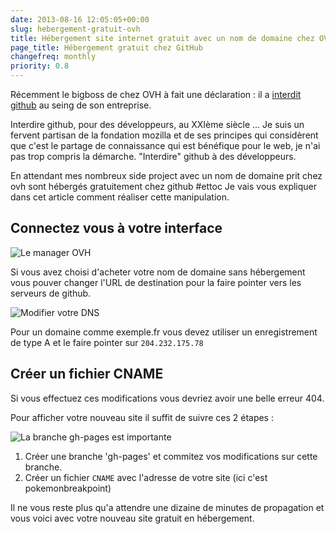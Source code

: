 ```yaml
---
date: 2013-08-16 12:05:05+00:00
slug: hebergement-gratuit-ovh
title: Hébergement site internet gratuit avec un nom de domaine chez OVH
page_title: Hébergement gratuit chez GitHub
changefreq: monthly
priority: 0.8
---
```


Récemment le bigboss de chez OVH à fait une déclaration : il a [interdit github](http://www.ovh.com/fr/a1136.interview-github-octave-klaba-ovh) au seing de son entreprise.

Interdire github, pour des développeurs, au XXIème siècle ...
Je suis un fervent partisan de la fondation mozilla et de ses principes qui considèrent que c'est le partage de connaissance qui est bénéfique pour le web, je n'ai pas trop compris la démarche. "Interdire" github à des développeurs.

En attendant mes nombreux side project avec un nom de domaine prit chez ovh sont hébergés gratuitement chez github #ettoc
Je vais vous expliquer dans cet article comment réaliser cette manipulation.


## Connectez vous à votre interface


![Le manager OVH](blog/legacy/2013/08/ovh.png?raw=true)

Si vous avez choisi d'acheter votre nom de domaine sans hébergement vous pouver changer l'URL de destination pour la faire pointer vers les serveurs de github.

![Modifier votre DNS](blog/legacy/2013/08/DNS-github.png?raw=true)

Pour un domaine comme exemple.fr vous devez utiliser un enregistrement de type A et le faire pointer sur `204.232.175.78`


## Créer un fichier CNAME


Si vous effectuez ces modifications vous devriez avoir une belle erreur 404.

Pour afficher votre nouveau site il suffit de suivre ces 2 étapes :

![La branche gh-pages est importante](blog/legacy/2013/08/gh-pages.png?raw=true)

1. Créer une branche 'gh-pages' et commitez vos modifications sur cette branche.
2. Créer un fichier `CNAME` avec l'adresse de votre site (ici c'est pokemonbreakpoint)

Il ne vous reste plus qu'a attendre une dizaine de minutes de propagation et vous voici avec votre nouveau site gratuit en hébergement.
